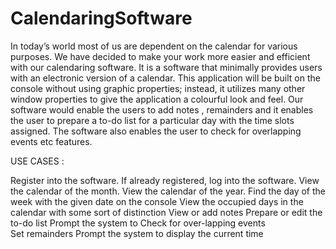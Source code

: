 # CalendaringSoftware
In today’s world most of us are dependent on the calendar for various purposes. We have decided to make your work more easier and efficient with our calendaring software. It is a software that minimally provides users with an electronic version of a calendar. This application will be built on the console without using graphic properties; instead, it utilizes many other window properties to give the application a colourful look and feel. Our software would enable the users to add notes , remainders and it enables the user to prepare a to-do list for a particular day with the time slots assigned. The software also enables the user to check for overlapping events etc features.

USE CASES : 

Register into the software.
If already registered, log into the software.
View the calendar of the month.
View the calendar of the year.
Find the day of the week with the given date on the console
View the occupied days in the calendar with some sort of distinction
View or add notes
Prepare or edit the to-do list
Prompt the system to Check for over-lapping events    
Set remainders 
Prompt the system to display the current time
